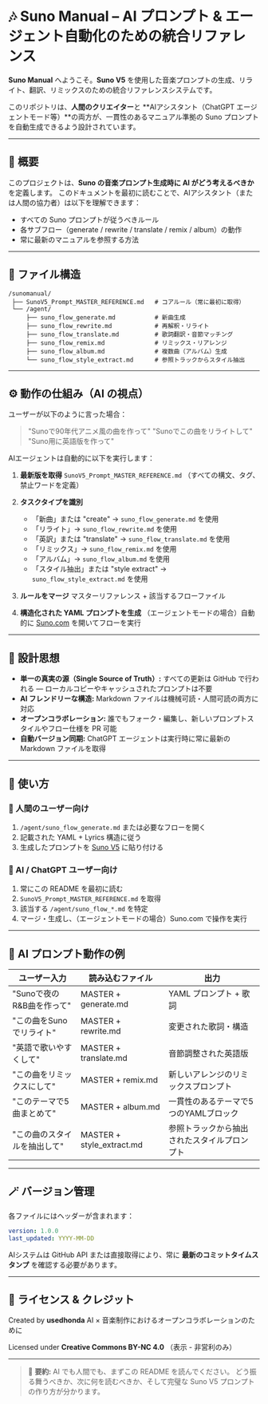 # 🎶 Suno Manual – AI プロンプト & エージェント自動化のための統合リファレンス

**Suno Manual** へようこそ。**Suno V5** を使用した音楽プロンプトの生成、リライト、翻訳、リミックスのための統合リファレンスシステムです。

このリポジトリは、**人間のクリエイター**と **AIアシスタント（ChatGPT エージェントモード等）**の両方が、一貫性のあるマニュアル準拠の Suno プロンプトを自動生成できるよう設計されています。

---

## 🧭 概要

このプロジェクトは、**Suno の音楽プロンプト生成時に AI がどう考えるべきか**を定義します。
このドキュメントを最初に読むことで、AIアシスタント（または人間の協力者）は以下を理解できます：

- すべての Suno プロンプトが従うべきルール
- 各サブフロー（generate / rewrite / translate / remix / album）の動作
- 常に最新のマニュアルを参照する方法

---

## 📘 ファイル構造

```
/sunomanual/
 ├── SunoV5_Prompt_MASTER_REFERENCE.md   # コアルール（常に最初に取得）
 └── /agent/
     ├── suno_flow_generate.md           # 新曲生成
     ├── suno_flow_rewrite.md            # 再解釈・リライト
     ├── suno_flow_translate.md          # 歌詞翻訳・音節マッチング
     ├── suno_flow_remix.md              # リミックス・リアレンジ
     ├── suno_flow_album.md              # 複数曲（アルバム）生成
     └── suno_flow_style_extract.md      # 参照トラックからスタイル抽出
```

---

## ⚙️ 動作の仕組み（AI の視点）

ユーザーが以下のように言った場合：

> "Sunoで90年代アニメ風の曲を作って"
> "Sunoでこの曲をリライトして"
> "Suno用に英語版を作って"

AIエージェントは自動的に以下を実行します：

1. **最新版を取得**
   `SunoV5_Prompt_MASTER_REFERENCE.md`
   （すべての構文、タグ、禁止ワードを定義）

2. **タスクタイプを識別**
   - 「新曲」または "create" → `suno_flow_generate.md` を使用
   - 「リライト」→ `suno_flow_rewrite.md` を使用
   - 「英訳」または "translate" → `suno_flow_translate.md` を使用
   - 「リミックス」→ `suno_flow_remix.md` を使用
   - 「アルバム」→ `suno_flow_album.md` を使用
   - 「スタイル抽出」または "style extract" → `suno_flow_style_extract.md` を使用

3. **ルールをマージ**
   マスターリファレンス + 該当するフローファイル

4. **構造化された YAML プロンプトを生成**
   （エージェントモードの場合）自動的に [Suno.com](https://suno.com) を開いてフローを実行

---

## 🧠 設計思想

- **単一の真実の源（Single Source of Truth）:**
  すべての更新は GitHub で行われる — ローカルコピーやキャッシュされたプロンプトは不要
- **AI フレンドリーな構造:**
  Markdown ファイルは機械可読・人間可読の両方に対応
- **オープンコラボレーション:**
  誰でもフォーク・編集し、新しいプロンプトスタイルやフロー仕様を PR 可能
- **自動バージョン同期:**
  ChatGPT エージェントは実行時に常に最新の Markdown ファイルを取得

---

## 🚀 使い方

### 🧍 人間のユーザー向け

1. `/agent/suno_flow_generate.md` または必要なフローを開く
2. 記載された YAML + Lyrics 構造に従う
3. 生成したプロンプトを [Suno V5](https://suno.com) に貼り付ける

### 🤖 AI / ChatGPT ユーザー向け

1. 常にこの README を最初に読む
2. `SunoV5_Prompt_MASTER_REFERENCE.md` を取得
3. 該当する `/agent/suno_flow_*.md` を特定
4. マージ・生成し、（エージェントモードの場合）Suno.com で操作を実行

---

## 🧩 AI プロンプト動作の例

| ユーザー入力 | 読み込むファイル | 出力 |
|-------------|----------------|---------|
| "Sunoで夜のR&B曲を作って" | MASTER + generate.md | YAML プロンプト + 歌詞 |
| "この曲をSunoでリライト" | MASTER + rewrite.md | 変更された歌詞・構造 |
| "英語で歌いやすくして" | MASTER + translate.md | 音節調整された英語版 |
| "この曲をリミックスにして" | MASTER + remix.md | 新しいアレンジのリミックスプロンプト |
| "このテーマで5曲まとめて" | MASTER + album.md | 一貫性のあるテーマで5つのYAMLブロック |
| "この曲のスタイルを抽出して" | MASTER + style_extract.md | 参照トラックから抽出されたスタイルプロンプト |

---

## 🪄 バージョン管理

各ファイルにはヘッダーが含まれます：

```yaml
version: 1.0.0
last_updated: YYYY-MM-DD
```

AIシステムは GitHub API または直接取得により、常に **最新のコミットタイムスタンプ** を確認する必要があります。

---

## 📜 ライセンス & クレジット

Created by **usedhonda**
AI × 音楽制作におけるオープンコラボレーションのために

Licensed under **Creative Commons BY-NC 4.0**
（表示 - 非営利のみ）

---

> 🧠 **要約:**
> AI でも人間でも、まずこの README を読んでください。
> どう振る舞うべきか、次に何を読むべきか、そして完璧な Suno V5 プロンプトの作り方が分かります。
